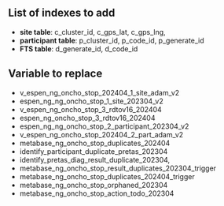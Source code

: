 ## List of indexes to add

- **site table**: c_cluster_id, c_gps_lat, c_gps_lng,
- **participant table**: p_cluster_id, p_code_id, p_generate_id
- **FTS table**: d_generate_id, d_code_id

## Variable to replace

- v_espen_ng_oncho_stop_202404_1_site_adam_v2
- espen_ng_ng_oncho_stop_1_site_202304_v2
- v_espen_ng_oncho_stop_3_rdtov16_202404
- espen_ng_oncho_stop_3_rdtov16_202404
- espen_ng_ng_oncho_stop_2_participant_202304_v2
- v_espen_ng_oncho_stop_202404_2_part_adam_v2
- metabase_ng_oncho_stop_duplicates_202404
- identify_participant_duplicate_pretas_202304
- identify_pretas_diag_result_duplicate_202304,
- metabase_ng_oncho_stop_result_duplicates_202304_trigger
- metabase_ng_oncho_stop_duplicates_202404_trigger
- metabase_ng_oncho_stop_orphaned_202304
- metabase_ng_oncho_stop_action_todo_202304
